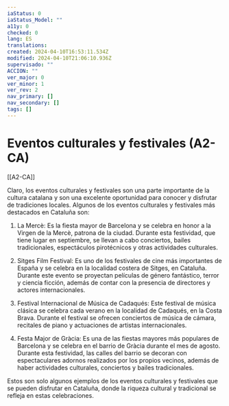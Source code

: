 ```yaml
---
iaStatus: 0
iaStatus_Model: ""
a11y: 0
checked: 0
lang: ES
translations: 
created: 2024-04-10T16:53:11.534Z
modified: 2024-04-10T21:06:10.936Z
supervisado: ""
ACCION: ""
ver_major: 0
ver_minor: 1
ver_rev: 2
nav_primary: []
nav_secondary: []
tags: []
---
```

# Eventos culturales y festivales (A2-CA)

[[A2-CA]]

Claro, los eventos culturales y festivales son una parte importante de la cultura catalana y son una excelente oportunidad para conocer y disfrutar de tradiciones locales. Algunos de los eventos culturales y festivales más destacados en Cataluña son:

1. La Mercè: Es la fiesta mayor de Barcelona y se celebra en honor a la Virgen de la Mercè, patrona de la ciudad. Durante esta festividad, que tiene lugar en septiembre, se llevan a cabo conciertos, bailes tradicionales, espectáculos pirotécnicos y otras actividades culturales.

2. Sitges Film Festival: Es uno de los festivales de cine más importantes de España y se celebra en la localidad costera de Sitges, en Cataluña. Durante este evento se proyectan películas de género fantástico, terror y ciencia ficción, además de contar con la presencia de directores y actores internacionales.

3. Festival Internacional de Música de Cadaqués: Este festival de música clásica se celebra cada verano en la localidad de Cadaqués, en la Costa Brava. Durante el festival se ofrecen conciertos de música de cámara, recitales de piano y actuaciones de artistas internacionales.

4. Festa Major de Gràcia: Es una de las fiestas mayores más populares de Barcelona y se celebra en el barrio de Gràcia durante el mes de agosto. Durante esta festividad, las calles del barrio se decoran con espectaculares adornos realizados por los propios vecinos, además de haber actividades culturales, conciertos y bailes tradicionales.

Estos son solo algunos ejemplos de los eventos culturales y festivales que se pueden disfrutar en Cataluña, donde la riqueza cultural y tradicional se refleja en estas celebraciones.
